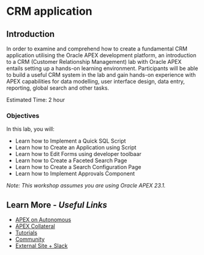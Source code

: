 # CRM application

## Introduction

In order to examine and comprehend how to create a fundamental CRM application utilising the Oracle APEX development platform, an introduction to a CRM (Customer Relationship Management) lab with Oracle APEX entails setting up a hands-on learning environment. Participants will be able to build a useful CRM system in the lab and gain hands-on experience with APEX capabilities for data modelling, user interface design, data entry, reporting, global search and other tasks.


Estimated Time: 2 hour

### Objectives
In this lab, you will:
- Learn how to Implement a Quick SQL Script
- Learn how to Create an Application using Script
- Learn how to Edit Forms using developer toolbaar
- Learn how to Create a Faceted Search Page
- Learn how to Create a Search Configuration Page
- Learn how to Implement Approvals Component



*Note: This workshop assumes you are using Oracle APEX 23.1.*

## Learn More - *Useful Links*

- [APEX on Autonomous](https://apex.oracle.com/autonomous)
- [APEX Collateral](https://www.oracle.com/database/technologies/appdev/apex/collateral.html)
- [Tutorials](https://apex.oracle.com/en/learn/tutorials)
- [Community](https://apex.oracle.com/community)
- [External Site + Slack](http://apex.world)
